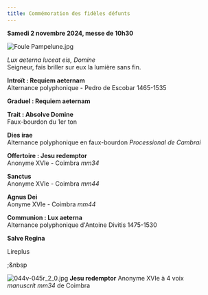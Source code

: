 ```yaml
---
title: Commémoration des fidèles défunts
---
```

**Samedi 2 novembre 2024, messe de 10h30**

![Foule Pampelune.jpg]({{site.baseurl}}/images/Foule%20Pampelune.jpg)

*Lux aeterna luceat eis, Domine*  
Seigneur, fais briller sur eux la lumière sans fin.

**Introït : Requiem aeternam**  
Alternance polyphonique - Pedro de Escobar 1465-1535

**Graduel : Requiem aeternam**

**Trait : Absolve Domine**  
Faux-bourdon du 1er ton

**Dies irae**  
Alternance polyphonique en faux-bourdon *Processional de Cambrai*

**Offertoire : Jesu redemptor**  
Anonyme XVIe - Coimbra *mm34*

**Sanctus**  
Anonyme XVIe - Coimbra *mm44*

**Agnus Dei**  
Aonyme XVIe - Coimbra *mm44*

**Communion : Lux aeterna**  
Alternance polyphonique d'Antoine Divitis 1475-1530

**Salve Regina**

Lireplus

;&nbsp

![044v-045r_2_0.jpg]({{site.baseurl}}/images/044v-045r_2_0.jpg)
**Jesu redemptor** Anonyme XVIe à 4 voix  
*manuscrit mm34* de Coimbra
